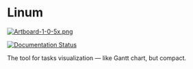 # Linum

[![Artboard-1-0-5x.png](https://i.postimg.cc/rFWHwqwq/Artboard-1-0-5x.png)](https://postimg.cc/zVz7dZhQ)

[![Documentation Status](https://readthedocs.com/projects/chaberch-linum/badge/?version=latest&token=78b2cc17787db8f14e1038a6d8b054e9e6aaff80ea6706ac3990a9619969ee8c)](https://chaberch-linum.readthedocs-hosted.com/en/latest/?badge=latest)

The tool for tasks visualization — like Gantt chart, but compact.

